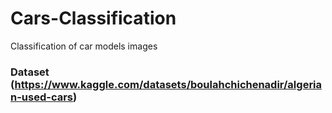 # Cars-Classification
Classification of car models images
### Dataset (https://www.kaggle.com/datasets/boulahchichenadir/algerian-used-cars)
